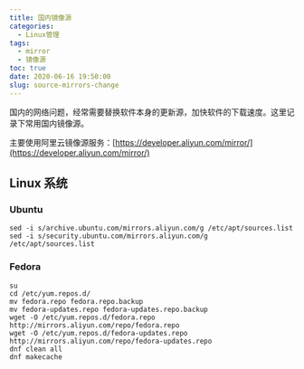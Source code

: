 ```yaml
---
title: 国内镜像源
categories:
  - Linux管理
tags:
  - mirror
  - 镜像源
toc: true
date: 2020-06-16 19:50:00
slug: source-mirrors-change
---
```


国内的网络问题，经常需要替换软件本身的更新源，加快软件的下载速度。这里记录下常用国内镜像源。

主要使用阿里云镜像源服务：[https://developer.aliyun.com/mirror/](https://developer.aliyun.com/mirror/)

<!-- more -->

## Linux 系统

### Ubuntu

```
sed -i s/archive.ubuntu.com/mirrors.aliyun.com/g /etc/apt/sources.list
sed -i s/security.ubuntu.com/mirrors.aliyun.com/g /etc/apt/sources.list
```

### Fedora

```
su
cd /etc/yum.repos.d/
mv fedora.repo fedora.repo.backup
mv fedora-updates.repo fedora-updates.repo.backup
wget -O /etc/yum.repos.d/fedora.repo http://mirrors.aliyun.com/repo/fedora.repo
wget -O /etc/yum.repos.d/fedora-updates.repo http://mirrors.aliyun.com/repo/fedora-updates.repo
dnf clean all
dnf makecache
```
